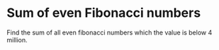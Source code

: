 # Sum of even Fibonacci numbers

Find the sum of all even fibonacci numbers which the value is below 4 million.
